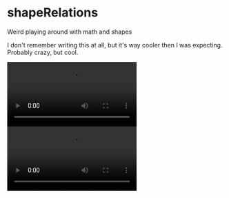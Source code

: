 # shapeRelations
Weird playing around with math and shapes

I don't remember writing this at all, but it's way cooler then I was expecting. Probably crazy, but cool.

![I like the squares in the top left. They've got something good going on.](2dShapes.webm)
![Multiple angles!](3dshapes.webm)
